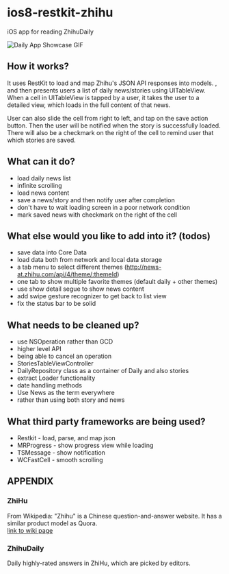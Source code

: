 # ios8-restkit-zhihu

iOS app for reading ZhihuDaily

![Daily App Showcase GIF](https://dl.dropboxusercontent.com/u/212792226/zhihu-daily-v1-take-3.gif)

## How it works?

It uses RestKit to load and map Zhihu's JSON API responses into models.
, and then presents users a list of daily news/stories using UITableView.
When a cell in UITableView is tapped by a user, it takes the user to a detailed view,
which loads in the full content of that news.

User can also slide the cell from right to left, and tap on the save action button.
Then the user will be notified when the story is successfully loaded.
There will also be a checkmark on the right of the cell to remind user that
which stories are saved.

## What can it do?

* load daily news list
* infinite scrolling
* load news content
* save a news/story and then notify user after completion
 * don't have to wait loading screen in a poor network condition
* mark saved news with checkmark on the right of the cell

## What else would you like to add into it? (todos)

* save data into Core Data
 * load data both from network and local data storage
* a tab menu to select different themes (http://news-at.zhihu.com/api/4/theme/:themeId)
* one tab to show multiple favorite themes (default daily + other themes)
* use show detail segue to show news content
 * add swipe gesture recognizer to get back to list view
 * fix the status bar to be solid

## What needs to be cleaned up?

* use NSOperation rather than GCD
 * higher level API
 * being able to cancel an operation
* StoriesTableViewController
 * DailyRepository class as a container of Daily and also stories
 * extract Loader functionality
 * date handling methods
* Use News as the term everywhere
 * rather than using both story and news

## What third party frameworks are being used?

* Restkit - load, parse, and map json
* MRProgress - show progress view while loading
* TSMessage - show notification
* WCFastCell - smooth scrolling

## APPENDIX

### ZhiHu

From Wikipedia:
"Zhihu" is a Chinese question-and-answer website. It has a similar product model as Quora.
<br>
[link to wiki page](http://en.wikipedia.org/wiki/Zhihu)

### ZhihuDaily

Daily highly-rated answers in ZhiHu, which are picked by editors.
